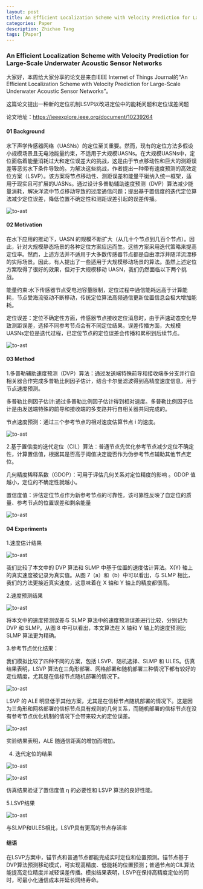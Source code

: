 ```yaml
---
layout: post
title: An Efficient Localization Scheme with Velocity Prediction for Large-Scale Underwater Acoustic Sensor Networks
categories: Paper
description: Zhichao Tang
tags: [Paper]
---
```


### An Efficient Localization Scheme with Velocity Prediction for Large-Scale Underwater Acoustic Sensor Networks


大家好，本周给大家分享的论文是来自IEEE Internet of Things Journal的“An Efficient Localization Scheme with Velocity Prediction for Large-Scale Underwater Acoustic Sensor Networks”。

 

这篇论文提出一种新的定位机制LSVP以改进定位中的能耗问题和定位误差问题

 

论文地址：https://ieeexplore.ieee.org/document/10239264

  

#### 01 Background

水下声学传感器网络（UASNs）的定位至关重要。然而，现有的定位方法多假设小规模场景且无电池能量约束，不适用于大规模UASNs。在大规模UASNs中，定位面临着能量消耗过大和定位误差大的挑战，这是由于节点移动性和巨大的测距误差等恶劣水下条件导致的。为解决这些挑战，作者提出一种带有速度预测的高效定位方案（LSVP）。该方案将节点移动性、测距误差和能量平衡纳入统一框架，适用于现实且可扩展的UASNs。通过设计多普勒辅助速度预测（DVP）算法减少能量消耗，解决洋流中节点移动导致的过度通信问题；提出基于置信度的迭代定位算法减少定位误差，降低位置不确定性和测距误差引起的误差传播。


![to-ast](/images/posts/tangzhichao/01/01.png)

 

 

#### 02 Motivation

  在水下应用的推动下，UASN 的规模不断扩大（从几十个节点到几百个节点）。因此，针对大规模静态场景的各种定位方案应运而生。这些方案采用迭代策略来提高定位率。然而，上述方法并不适用于大多数传感器节点都是自由漂浮并随洋流漂移的实际场景。因此，有人提出了一些适用于大规模移动场景的算法。虽然上述定位方案取得了很好的效果，但对于大规模移动 UASN，我们仍然面临以下两个挑战。

能量约束:水下传感器节点受电池容量限制，定位过程中通信能耗远高于计算能耗，节点受海流驱动不断移动，传统定位算法高频通信更新位置信息会极大增加能耗。

 
定位误差：定位不确定性方面，传感器节点接收定位消息时，由于声速动态变化导致测距误差，选择不同参考节点会有不同定位结果。误差传播方面，大规模UASNs定位是迭代过程，已定位节点的定位误差会传播和累积到后续节点。

![to-ast](/images/posts/tangzhichao/01/02.png)



#### 03 Method

 

 1.多普勒辅助速度预测（DVP）算法：通过发送端特殊前导和接收端多分支并行自相关器合作完成多普勒比例因子估计，结合卡尔曼滤波得到高精度速度信息，用于节点速度预测。

 

多普勒比例因子估计:通过多普勒比例因子估计得到相对速度。多普勒比例因子估计是由发送端特殊的前导和接收端的多支路并行自相关器共同完成的。


节点速度预测：通过三个参考节点的相对速度估算节点 i 的速度。

![to-ast](/images/posts/tangzhichao/01/03.png)



2.基于置信度的迭代定位（CIL）算法：普通节点先优化参考节点减少定位不确定性，计算置信值，根据其是否高于阈值决定能否作为伪参考节点辅助其他节点定位。


几何精度稀释系数（GDOP）：可用于评估几何关系对定位精度的影响 。GDOP 值越小，定位的不确定性就越小。

置信度值：评估定位节点作为新参考节点的可靠性，该可靠性反映了自定位的质量、参考节点的位置误差和剩余能量

![to-ast](/images/posts/tangzhichao/01/04.png)



#### 04 Experiments

 1.速度估计结果

![to-ast](/images/posts/tangzhichao/01/05.png)


我们比较了本文中的 DVP 算法和 SLMP 中基于位置的速度估计算法。X(Y) 轴上的真实速度被记录为真实值。从图 7（a）和（b）中可以看出，与 SLMP 相比，我们的方法更接近真实速度，这意味着在 X 轴和 Y 轴上的精度都很高。

 

2.速度预测结果

![to-ast](/images/posts/tangzhichao/01/06.png)


  将本文中的速度预测误差与 SLMP 算法中的速度预测误差进行比较，分别记为 DVP 和 SLMP。从图 8 中可以看出，本文算法在 X 轴和 Y 轴上的速度预测比 SLMP 算法更为精确。


3.参考节点优化结果：

我们模拟比较了四种不同的方案，包括 LSVP、随机选择、SLMP 和 ULES。仿真结果表明，LSVP 算法在三角形部署、网格部署和随机部署三种情况下都有较好的定位精度，尤其是在信标节点随机部署的情况下。


![to-ast](/images/posts/tangzhichao/01/07.png)


LSVP 的 ALE 明显低于其他方案，尤其是在信标节点随机部署的情况下。这是因为三角形和网格部署的信标节点具有规则的几何关系，而随机部署的信标节点在没有参考节点优化机制的情况下会带来较大的定位误差。

 
![to-ast](/images/posts/tangzhichao/01/08.png)


实验结果表明，ALE 随通信距离的增加而增加。

 

 

4. 迭代定位的结果

![to-ast](/images/posts/tangzhichao/01/09.png)




![to-ast](/images/posts/tangzhichao/01/10.png)


仿真结果验证了置信度值 η 的必要性和 LSVP 算法的良好性能。

 
 

5.LSVP结果 

![to-ast](/images/posts/tangzhichao/01/11.png)



与SLMP和ULES相比，LSVP具有更高的节点存活率

 


#### 结语

在LSVP方案中，锚节点和普通节点都能完成实时定位和位置预测。锚节点基于DVP算法预测移动模式，可实现高精度、低能耗的位置预测；普通节点的CIL算法能提高定位精度并减轻误差传播。模拟结果表明，LSVP在保持高精度定位的同时，可最小化通信成本并延长网络寿命。

 

 